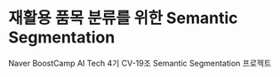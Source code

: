 # 재활용 품목 분류를 위한 Semantic Segmentation

Naver BoostCamp AI Tech 4기 CV-19조 Semantic Segmentation 프로젝트
